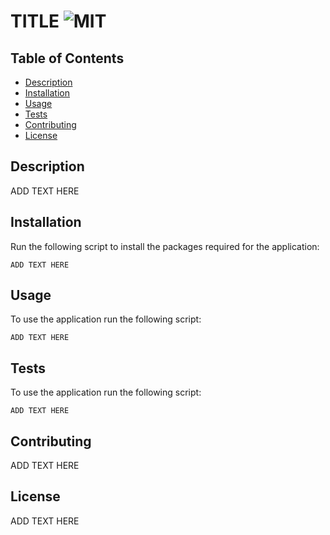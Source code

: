 # TITLE ![MIT](https://img.shields.io/static/v1?label=MIT&message=License&color=green)

  ## Table of Contents

  - [Description](#description)
  - [Installation](#installation)
  - [Usage](#usage)
  - [Tests](#tests)
  - [Contributing](#contributing)
  - [License](#license)

  ## Description

  ADD TEXT HERE

  ## Installation

  Run the following script to install the packages required for the application:

  ```
  ADD TEXT HERE
  ```

  ## Usage

  To use the application run the following script:

  ```
  ADD TEXT HERE
  ```

  ## Tests

  To use the application run the following script:

  ```
  ADD TEXT HERE
  ```

  ## Contributing

  ADD TEXT HERE

  ## License

  ADD TEXT HERE
  